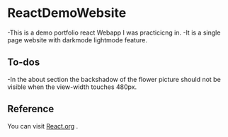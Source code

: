# ReactDemoWebsite
-This is a demo portfolio react Webapp I was practicicng in. 
-It is a single page website with darkmode lightmode feature.

## To-dos

-In the about section the backshadow of the flower picture should not be visible when the view-width touches 480px.

## Reference

You can visit [React.org](https://reactjs.org/) .
